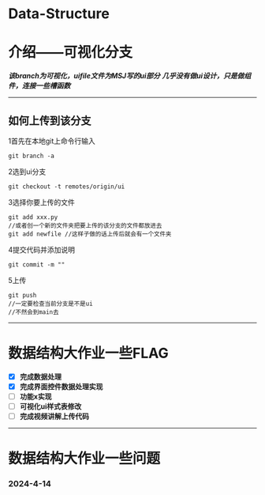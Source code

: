 # Data-Structure
# 介绍——可视化分支

***该branch为可视化，uifile文件为MSJ写的ui部分***
***几乎没有做ui设计，只是做组件，连接一些槽函数***

------

## 如何上传到该分支

1首先在本地git上命令行输入

```
git branch -a
```

2选到ui分支

```
git checkout -t remotes/origin/ui
```

3选择你要上传的文件

```
git add xxx.py
//或者创一个新的文件夹把要上传的该分支的文件都放进去
git add newfile	//这样子做的话上传后就会有一个文件夹
```

4提交代码并添加说明

```
git commit -m ""
```

5上传

```
git push
//一定要检查当前分支是不是ui
//不然会到main去
```

------

# 数据结构大作业一些FLAG

- [x] **完成数据处理**
- [x] **完成界面控件数据处理实现**
- [ ] **功能x实现**
- [ ] **可视化ui样式表修改**
- [ ] **完成视频讲解上传代码**

------

# 数据结构大作业一些问题

### 2024-4-14

